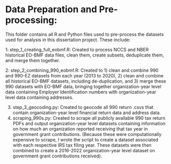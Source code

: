 # Data Preparation and Pre-processing:

This folder contains all R and Python files used to pre-process the datasets used for analysis in this dissertation project. These include:

1: step_1_creating_full_eobmf.R: Created to process NCCS and NBER historical EO-BMF data files, clean them, create subsets, deduplicate them, and merge them together. 

2: step_2_combining_990_eobmf.R: Created to 1) clean and combine 990 and 990-EZ datasets from each year (2013 to 2020), 2) clean and combine all historical EO-BMF datasets, including de-duplication, and 3) merge these 990 datasets with EO-BMF data, bringing together organization-year level data containing Employer Identification numbers with organization-year level data containing addresses.

3. step_3_geocoding.py: Created to geocode all 990 return .csvs that contain organization-year level financial return data and address data.
4. scraping_990s.py: Created to scrape all publicly available 990 tax return PDFs and output organization-year level datasets containing information on how much an organization reported receiving that tax year in government grant contributions. (Because these were computationally expensive to scrape, I wrote the script to create a dataset associated with each respective IRS tax filing year. These datasets were then combined to create a 2016-2022 organization-year level dataset on government grant contributions received).

